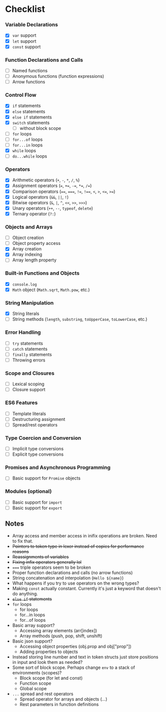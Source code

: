 # Checklist

### Variable Declarations
- [x] `var` support
- [x] `let` support
- [x] `const` support

### Function Declarations and Calls
- [ ] Named functions
- [ ] Anonymous functions (function expressions)
- [ ] Arrow functions

### Control Flow
- [x] `if` statements
- [x] `else` statements
- [x] `else if` statements
- [x] `switch` statements
  - [ ] without block scope
- [ ] `for` loops
- [ ] `for...of` loops
- [ ] `for...in` loops
- [x] `while` loops
- [ ] `do...while` loops

### Operators
- [x] Arithmetic operators (`+`, `-`, `*`, `/`, `%`)
- [x] Assignment operators (`=`, `+=`, `-=`, `*=`, `/=`)
- [x] Comparison operators (`==`, `===`, `!=`, `!==`, `<`, `>`, `<=`, `>=`)
- [x] Logical operators (`&&`, `||`, `!`)
- [x] Bitwise operators (`&`, `|`, `^`, `<<`, `>>`, `>>>`)
- [x] Unary operators (`++`, `--`, `typeof`, `delete`)
- [x] Ternary operator (`?:`)

### Objects and Arrays
- [ ] Object creation
- [ ] Object property access
- [x] Array creation
- [x] Array indexing
- [ ] Array length property

### Built-in Functions and Objects
- [x] `console.log`
- [x] `Math` object (`Math.sqrt`, `Math.pow`, etc.)

### String Manipulation
- [x] String literals
- [ ] String methods (`length`, `substring`, `toUpperCase`, `toLowerCase`, etc.)

### Error Handling
- [ ] `try` statements
- [ ] `catch` statements
- [ ] `finally` statements
- [ ] Throwing errors

### Scope and Closures
- [ ] Lexical scoping
- [ ] Closure support

### ES6 Features
- [ ] Template literals
- [ ] Destructuring assignment
- [ ] Spread/rest operators

### Type Coercion and Conversion
- [ ] Implicit type conversions
- [ ] Explicit type conversions

### Promises and Asynchronous Programming
- [ ] Basic support for `Promise` objects

### Modules (optional)
- [ ] Basic support for `import`
- [ ] Basic support for `export`

## Notes

- Array access and member access in inifix operations are broken. Need to fix that.
- ~~Pointers to token type in lexer instead of copies for performance reasons~~
- ~~Reassignments of variables~~
- ~~Fixing infix operators generally lol~~
- `===` triple operators seem to be broken
- Proper function declarations and calls (no arrow functions)
- String concatenation and interpolation (`Hello ${name}`)
- What happens if you try to use operators on the wrong types?
- Making `const` actually constant. Currently it's just a keyword that doesn't do anything.
- ~~`else if` statements~~
- `for` loops
  - for loops
  - for...in loops
  - for...of loops
- Basic array support?
  - Accessing array elements (arr[index])
  - Array methods (push, pop, shift, unshift)
- Basic json support?
  - Accessing object properties (obj.prop and obj["prop"])
  - Adding properties to objects
- Instead storing line number and text in token structs just store positions in input and look them as needed?
- Some sort of block scope. Perhaps change `env` to a stack of environments (scopes)?
  - Block scope (for let and const)
  - Function scope
  - Global scope
- `...` spread and rest operators
    - Spread operator for arrays and objects (...)
    - Rest parameters in function definitions
